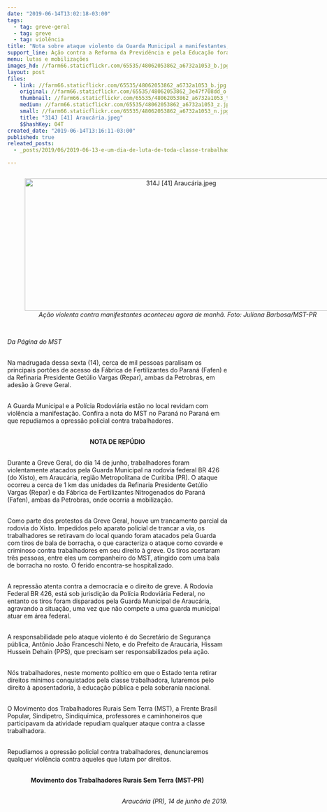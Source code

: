 ```yaml
---
date: "2019-06-14T13:02:18-03:00"
tags:
  - tag: greve-geral
  - tag: greve
  - tag: violência
title: "Nota sobre ataque violento da Guarda Municipal a manifestantes, em Araucária (PR)\n"
support_line: Ação contra a Reforma da Previdência e pela Educação foram reprimidas com violência
menu: lutas e mobilizações
images_hd: //farm66.staticflickr.com/65535/48062053862_a6732a1053_b.jpg
layout: post
files:
  - link: //farm66.staticflickr.com/65535/48062053862_a6732a1053_b.jpg
    original: //farm66.staticflickr.com/65535/48062053862_3e47f708dd_o.jpg
    thumbnail: //farm66.staticflickr.com/65535/48062053862_a6732a1053_t.jpg
    medium: //farm66.staticflickr.com/65535/48062053862_a6732a1053_z.jpg
    small: //farm66.staticflickr.com/65535/48062053862_a6732a1053_n.jpg
    title: "314J [41] Araucária.jpeg"
    $$hashKey: 04T
created_date: "2019-06-14T13:16:11-03:00"
published: true
releated_posts:
  - _posts/2019/06/2019-06-13-e-um-dia-de-luta-de-toda-classe-trabalhadora.md

---
```

<div style="text-align:center">
<figure class="image" style="display:inline-block"><img alt="314J [41] Araucária.jpeg" height="303" src="//farm66.staticflickr.com/65535/48062053862_a6732a1053_b.jpg" width="700" />
<figcaption><em>A&ccedil;&atilde;o violenta contra manifestantes aconteceu agora de manh&atilde;. Foto: Juliana Barbosa/MST-PR</em></figcaption>
</figure>
</div>

<p><br />
<em>Da P&aacute;gina do MST</em><br />
&nbsp;</p>

<p>Na madrugada dessa sexta (14), cerca de mil pessoas paralisam os principais port&otilde;es de acesso da F&aacute;brica de Fertilizantes do Paran&aacute; (Fafen) e da Refinaria Presidente Get&uacute;lio Vargas (Repar), ambas da Petrobras, em ades&atilde;o &agrave; Greve Geral.<br />
&nbsp;</p>

<p>A Guarda Municipal e a Pol&iacute;cia Rodovi&aacute;ria est&atilde;o no local revidam com viol&ecirc;ncia a manifesta&ccedil;&atilde;o. Confira a nota do MST no Paran&aacute; no Paran&aacute; em que repudiamos a opress&atilde;o policial contra trabalhadores.<br />
&nbsp;</p>

<p style="text-align: center;"><strong>NOTA DE REP&Uacute;DIO</strong><br />
&nbsp;</p>

<p>Durante a Greve Geral, do dia 14 de junho, trabalhadores foram violentamente atacados pela Guarda Municipal na rodovia federal BR 426 (do Xisto), em Arauc&aacute;ria, regi&atilde;o Metropolitana de Curitiba (PR). O ataque ocorreu a cerca de 1 km das unidades da Refinaria Presidente Get&uacute;lio Vargas (Repar) e da F&aacute;brica de Fertilizantes Nitrogenados do Paran&aacute; (Fafen), ambas da Petrobras, onde ocorria a mobiliza&ccedil;&atilde;o.<br />
&nbsp;</p>

<p>Como parte dos protestos da Greve Geral, houve um trancamento parcial da rodovia do Xisto. Impedidos pelo aparato policial de trancar a via, os trabalhadores se retiravam do local quando foram atacados pela Guarda com tiros de bala de borracha, o que caracteriza o ataque como covarde e criminoso contra trabalhadores em seu direito &agrave; greve. Os tiros acertaram tr&ecirc;s pessoas, entre eles um companheiro do MST, atingido com uma bala de borracha no rosto. O ferido encontra-se hospitalizado.<br />
&nbsp;</p>

<p>A repress&atilde;o atenta contra a democracia e o direito de greve. A Rodovia Federal BR 426, est&aacute; sob jurisdi&ccedil;&atilde;o da Pol&iacute;cia Rodovi&aacute;ria Federal, no entanto os tiros foram disparados pela Guarda Municipal de Arauc&aacute;ria, agravando a situa&ccedil;&atilde;o, uma vez que n&atilde;o compete a uma guarda municipal atuar em &aacute;rea federal.&nbsp;&nbsp;<br />
&nbsp;</p>

<p>A responsabilidade pelo ataque violento &eacute; do Secret&aacute;rio de Seguran&ccedil;a&nbsp; p&uacute;blica, Ant&ocirc;nio Jo&atilde;o Franceschi Neto, e do Prefeito de Arauc&aacute;ria, Hissam Hussein Dehain (PPS), que precisam ser responsabilizados pela a&ccedil;&atilde;o.<br />
&nbsp;</p>

<p>N&oacute;s trabalhadores, neste momento pol&iacute;tico em que o Estado tenta retirar direitos m&iacute;nimos conquistados pela classe trabalhadora, lutaremos pelo direito &agrave; aposentadoria, &agrave; educa&ccedil;&atilde;o p&uacute;blica e pela soberania nacional.&nbsp;<br />
&nbsp;</p>

<p>O Movimento dos Trabalhadores Rurais Sem Terra (MST), a Frente Brasil Popular, Sindipetro, Sindiqu&iacute;mica, professores e caminhoneiros que participavam da atividade repudiam qualquer ataque contra a classe trabalhadora.&nbsp;<br />
&nbsp;</p>

<p>Repudiamos a opress&atilde;o policial contra trabalhadores, denunciaremos qualquer viol&ecirc;ncia contra aqueles que lutam por direitos.&nbsp; &nbsp;</p>

<p style="text-align: center;"><br />
<strong>Movimento dos Trabalhadores Rurais Sem Terra (MST-PR)</strong><br />
&nbsp;</p>

<p style="text-align: right;"><em>Arauc&aacute;ria (PR), 14 de junho de 2019.</em><br />
&nbsp;</p>
